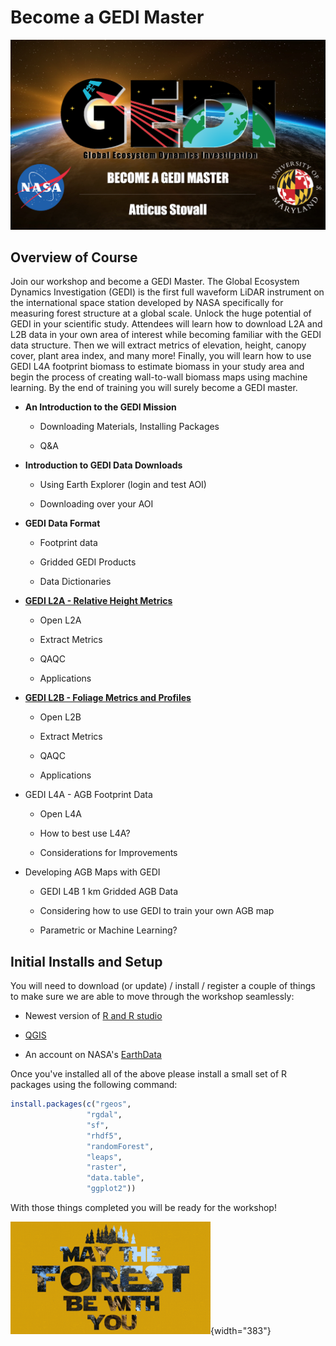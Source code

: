 # Become a GEDI Master

![](images/GEDI_title.png)

## Overview of Course

Join our workshop and become a GEDI Master. The Global Ecosystem Dynamics Investigation (GEDI) is the first full waveform LiDAR instrument on the international space station developed by NASA specifically for measuring forest structure at a global scale. Unlock the huge potential of GEDI in your scientific study. Attendees will learn how to download L2A and L2B data in your own area of interest while becoming familiar with the GEDI data structure. Then we will extract metrics of elevation, height, canopy cover, plant area index, and many more! Finally, you will learn how to use GEDI L4A footprint biomass to estimate biomass in your study area and begin the process of creating wall-to-wall biomass maps using machine learning. By the end of training you will surely become a GEDI master.

-   **An Introduction to the GEDI Mission**

    -   Downloading Materials, Installing Packages

    -   Q&A

-   **Introduction to GEDI Data Downloads**

    -   Using Earth Explorer (login and test AOI)

    -   Downloading over your AOI

-   **GEDI Data Format**

    -   Footprint data

    -   Gridded GEDI Products

    -   Data Dictionaries

-   [**GEDI L2A - Relative Height Metrics**](tutorials/L2A.md)

    -   Open L2A

    -   Extract Metrics

    -   QAQC

    -   Applications

-   [**GEDI L2B - Foliage Metrics and Profiles**](tutorials/L2B.md)

    -   Open L2B

    -   Extract Metrics

    -   QAQC

    -   Applications

-   GEDI L4A - AGB Footprint Data

    -   Open L4A

    -   How to best use L4A?

    -   Considerations for Improvements

-   Developing AGB Maps with GEDI

    -   GEDI L4B 1 km Gridded AGB Data

    -   Considering how to use GEDI to train your own AGB map

    -   Parametric or Machine Learning?

## Initial Installs and Setup

You will need to download (or update) / install / register a couple of things to make sure we are able to move through the workshop seamlessly:

-   Newest version of [R and R studio](https://posit.co/download/rstudio-desktop/)

-   [QGIS](https://www.qgis.org/en/site/forusers/download.html)

-   An account on NASA\'s [EarthData](https://search.earthdata.nasa.gov/)

Once you\'ve installed all of the above please install a small set of R packages using the following command:

``` r
install.packages(c("rgeos",
                 "rgdal",
                 "sf",
                 "rhdf5",
                 "randomForest",
                 "leaps",
                 "raster",
                 "data.table",
                 "ggplot2"))
```

With those things completed you will be ready for the workshop!

![](images/maytheforestbewithyou.gif){width="383"}
